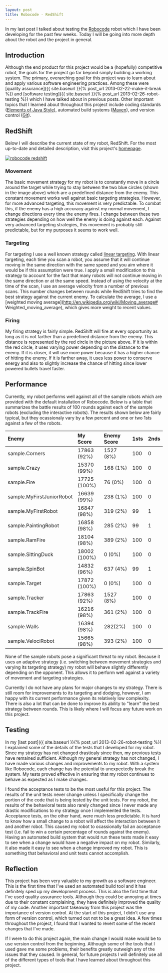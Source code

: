 ```yaml
---
layout: post
title: Robocode - RedShift
---
```

In my last post I talked about testing the [Robocode](http://robocode.sourceforge.net/) robot which I have been developing for the past few weeks. Today I will be going into more depth about the robot and the project in general.

## Introduction
Although the end product for this project would be a (hopefully) competitive robot, the goals for the project go far beyond simply building a working system. The primary, overarching goal for this project was to learn about and apply various software engineering practices. Among these were [quality assurance]({{ site.baseurl }}{% post_url 2013-02-22-make-it-break %}) and [software testing]({{ site.baseurl }}{% post_url 2013-02-26-robot-testing %}) which I have talked about in previous posts. Other important topics that I learned about throughout this project include coding standards ([Elements of Java Style](http://www.amazon.com/Elements-Java-Style-Reference-Library/dp/0521777682)), automated build systems ([Maven](http://maven.apache.org/)), and version control ([Git](http://git-scm.com/)).

## RedShift
Below I will describe the current state of my robot, RedShift. For the most up-to-date and detailed description, visit this project's [homepage](http://ttaomae.github.com/robocode-tkt-redshift/).

[<img src="robocode_redshift.png" alt="robocode redshift" />](robocode_redshift.png)

### Movement
The basic movement strategy for my robot is to constantly move in a circle around the target while trying to stay between the two blue circles (shown in the image above) which are a predefined distance from the enemy. This constant movement works well against basic targeting strategies. However, for more advanced targeting, this movement is very predictable. To combat this, if the enemy has a high accuracy against my normal movement, I change directions every time the enemy fires. I change between these two strategies depending on how well the enemy is doing against each. Against very advanced targeting strategies, this movement is probably still predictable, but for my purposes it seems to work well.

### Targeting
For targeting I use a well known strategy called [linear targeting](http://robowiki.net/wiki/Linear_Targeting). With linear targeting, each time you scan a robot, you assume that it will continue moving in the same direction with the same speed and you aim where it would be if this assumption were true. I apply a small modification to this strategy to account for the fact that many robots will not continue moving in the same direction or at the same speed. Instead of using the velocity at the time of the scan, I use an average velocity from a number of previous scans. This number changes between rounds while RedShift tries to find the best strategy against the current enemy. To calculate the average, I use a [weighted moving average](http://en.wikipedia.org/wiki/Moving_average# Weighted_moving_average), which gives more weight to recent values.

### Firing
My firing strategy is fairly simple. RedShift will fire at every opportunity as long as it is not farther than a predefined distance from the enemy. This distance is represented by the red circle in the picture above. If it is within the red circle, it uses varying power depending on the distance to the enemy. If it is closer, it will use more power because it has a higher chance of hitting the enemy. If it is farther away, it uses less power to conserve energy and also to slightly increase the chance of hitting since lower powered bullets travel faster.

## Performance
Currently, my robot performs well against all of the sample robots which are provided with the default installation of Robocode. Below is a table that summarizes the battle results of 100 rounds against each of the sample robots (excluding the interactive robots). The results shown below are fairly typical, but they ocassionaly vary by a few percent and one or two 1sts against a few of the robots.


| Enemy | My Score | Enemy Score | 1sts | 2nds |
|:------|:---------|:------------|:-----|:-----|
| sample.Corners | 17863 (92%) | 1527 (8%) | 100 | 0 |
| sample.Crazy | 15370 (99%) | 168 (1%) | 100 | 0 |
| sample.Fire | 17725 (100%) | 76 (0%) | 100 | 0 |
| sample.MyFirstJuniorRobot | 16639 (99%) | 238 (1%) | 100 | 0 |
| sample.MyFirstRobot | 16847 (98%) | 319 (2%) | 99 | 1 |
| sample.PaintingRobot | 16858 (98%) | 285 (2%) | 99 | 1 |
| sample.RamFire | 18104 (98%) | 389 (2%) | 100 | 0 |
| sample.SittingDuck | 18002 (100%) | 0 (0%) | 100 | 0 |
| sample.SpinBot | 14832 (96%) | 637 (4%) | 99 | 1 |
| sample.Target | 17872 (100%) | 0 (0%) | 100 | 0 |
| sample.Tracker | 17863 (92%) | 1527 (8%) | 100 | 0 |
| sample.TrackFire | 16216 (98%) | 361 (2%) | 100 | 0 |
| sample.Walls | 16394 (98%) | 282(2%) | 100 | 0 |
| sample.VelociRobot | 15665 (98%) | 393 (2%) | 100 | 0 |

None of the sample robots pose a significant threat to my robot. Because it uses an adaptive strategy (i.e. switching between movement strategies and varying its targeting strategy) my robot will behave slightly differently depending on the opponent. This allows it to perform well against a variety of movement and targeting strategies.

Currently I do not have any plans for major changes to my strategy. There is still room for improvements to its targeting and dodging, however, I am happy with its current performance given its relatively low complexity. There is also a lot that can be done to improve its ability to "learn" the best strategy between rounds. This is likely where I will focus any future work on this project.

## Testing
In my [last post]({{ site.baseurl }}{% post_url 2013-02-26-robot-testing %}) I explained some of the details of the tests that I developed for my robot. Since my strategy has not changed drasticaly since then, my previous tests have remained sufficient. Although my general strategy has not changed, I have made various changes and improvements to my robot. With a system like Robocode, each change has the potential to unexpectedly break the system. My tests proved effective in ensuring that my robot continues to behave as expected as I make changes.

I found the acceptance tests to be the most useful for this project. The results of the unit tests never change unless I specifically change the portion of the code that is being tested by the unit tests. For my robot, the results of the behavioral tests also rarely changed since I never made any drastic modifications to my strategy once I implemented the tests. Acceptance tests, on the other hand, were much less predictable. It is hard to know how a small change to a robot will affect the interaction between it and another robot. This caused my robot to ocassionally fail an acceptance test (i.e. fail to win a certain percentage of rounds against the enemy). Having an automated build system that would run these tests made it easy to see when a change would have a negative impact on my robot. Similarly, it also made it easy to see when a change improved my robot. This is something that behavioral and unit tests cannot accomplish.

## Reflection
This project has been very valuable to my growth as a software engineer. This is the first time that I've used an automated build tool and it has definitely sped up my development process. This is also the first time that I've used quality assurance tools. Although they could be annoying at times due to their constant complaining, they have definitely improved the quality of my code. Another important takeaway from this project was the importance of version control. At the start of this project, I didn't use any form of version control, which turned out not to be a great idea. A few times throughout the project, I found that I wanted to revert some of the recent changes that I've made.

If I were to do this project again, the main change I would make would be to use version control from the beginning. Although some of the tools that I used gave me some problems, their benefits greatly outweigh any of the issues that they caused. In general, for future projects I will definitely use all of the different types of tools that I have learned about throughout this project.

